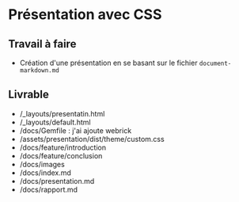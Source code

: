 # Présentation avec CSS

## Travail à faire

- Création d'une présentation en se basant sur le fichier ``document-markdown.md``

## Livrable

- /_layouts/presentatin.html
- /_layouts/default.html
- /docs/Gemfile : j'ai ajoute webrick
- /assets/presentation/dist/theme/custom.css
- /docs/feature/introduction
- /docs/feature/conclusion
- /docs/images
- /docs/index.md
- /docs/presentation.md
- /docs/rapport.md

  